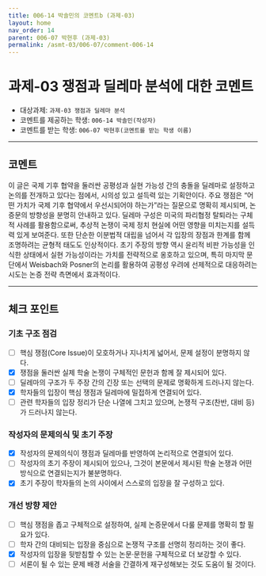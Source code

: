 ```yaml
---
title: 006-14 박솔민의 코멘트b (과제-03) 
layout: home
nav_order: 14
parent: 006-07 박현후 (과제-03)
permalink: /asmt-03/006-07/comment-006-14
---
```


# 과제-03 쟁점과 딜레마 분석에 대한 코멘트

- 대상과제: `과제-03 쟁점과 딜레마 분석`
- 코멘트를 제공하는 학생: `006-14 박솔민(작성자)` 
- 코멘트를 받는 학생: `006-07 박현후(코멘트를 받는 학생 이름)` 

---

## 코멘트

이 글은 국제 기후 협약을 둘러싼 공평성과 실현 가능성 간의 충돌을 딜레마로 설정하고 논의를 전개하고 있다는 점에서, 시의성 있고 설득력 있는 기획안이다. 주요 쟁점은 “어떤 가치가 국제 기후 협약에서 우선시되어야 하는가”라는 질문으로 명확히 제시되며, 논증문의 방향성을 분명히 안내하고 있다. 딜레마 구성은 미국의 파리협정 탈퇴라는 구체적 사례를 활용함으로써, 추상적 논쟁이 국제 정치 현실에 어떤 영향을 미치는지를 설득력 있게 보여준다. 또한 단순한 이분법적 대립을 넘어서 각 입장의 장점과 한계를 함께 조명하려는 균형적 태도도 인상적이다. 초기 주장의 방향 역시 윤리적 비판 가능성을 인식한 상태에서 실현 가능성이라는 가치를 전략적으로 옹호하고 있으며, 특히 마지막 문단에서 Weisbach와 Posner의 논리를 활용하여 공평성 우려에 선제적으로 대응하려는 시도는 논증 전략 측면에서 효과적이다.

---

## 체크 포인트

### **기초 구조 점검**
- [ ] 핵심 쟁점(Core Issue)이 모호하거나 지나치게 넓어서, 문제 설정이 분명하지 않다.
- [x] 쟁점을 둘러싼 실제 학술 논쟁이 구체적인 문헌과 함께 잘 제시되어 있다.
- [ ] 딜레마의 구조가 두 주장 간의 긴장 또는 선택의 문제로 명확하게 드러나지 않는다.
- [x] 학자들의 입장이 핵심 쟁점과 딜레마에 밀접하게 연결되어 있다.
- [ ] 관련 학자들의 입장 정리가 단순 나열에 그치고 있으며, 논쟁적 구조(찬반, 대비 등)가 드러나지 않는다.

### **작성자의 문제의식 및 초기 주장**
- [x] 작성자의 문제의식이 쟁점과 딜레마를 반영하여 논리적으로 연결되어 있다.
- [ ] 작성자의 초기 주장이 제시되어 있으나, 그것이 본문에서 제시된 학술 논쟁과 어떤 방식으로 연결되는지가 불분명하다.
- [x] 초기 주장이 학자들의 논의 사이에서 스스로의 입장을 잘 구성하고 있다.

### **개선 방향 제안**
- [ ] 핵심 쟁점을 좁고 구체적으로 설정하여, 실제 논증문에서 다룰 문제를 명확히 할 필요가 있다.
- [ ] 학자 간의 대비되는 입장을 중심으로 논쟁적 구조를 선명히 정리하는 것이 좋다.
- [x] 작성자의 입장을 뒷받침할 수 있는 논문·문헌을 구체적으로 더 보강할 수 있다.
- [ ] 서론이 될 수 있는 문제 배경 서술을 간결하게 재구성해보는 것도 도움이 될 것이다.
